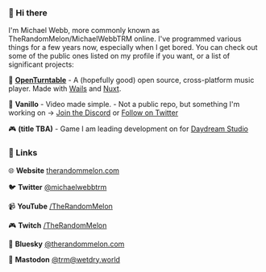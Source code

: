 ### 👋 Hi there
I'm Michael Webb, more commonly known as TheRandomMelon/MichaelWebbTRM online. I've programmed various things for a few years now, especially when I get bored. You can check out some of the public ones listed on my profile if you want, or a list of significant projects:

🎵 [**OpenTurntable**](https://github.com/TheRandomMelon/OpenTurntable) - A (hopefully good) open source, cross-platform music player. Made with [Wails](https://wails.io) and [Nuxt](https://nuxt.com).

🍦 **Vanillo** - Video made simple. - Not a public repo, but something I'm working on -> [Join the Discord](https://discord.vanillo.tv) or [Follow on Twitter](https://twitter.com/VanilloPR)

🎮 **(title TBA)** - Game I am leading development on for [Daydream Studio](https://daydreamstudio.cc)

### 🔗 Links
🌐 **Website** [therandommelon.com](https://therandommelon.com)

🐦 **Twitter** [@michaelwebbtrm](https://twitter.com/michaelwebbtrm)

📹 **YouTube** [/TheRandomMelon](https://youtube.com/TheRandomMelon)

🎮 **Twitch**  [/TheRandomMelon](https://twitch.tv/TheRandomMelon)

🦋 **Bluesky** [@therandommelon.com](https://bsky.app/profile/therandommelon.com)

🐘 **Mastodon** [@trm@wetdry.world](https://wetdry.world/@trm)
